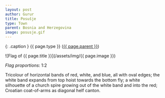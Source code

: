 ```yaml
---
layout: post
author: Gurur
title: Posušje
type: Town
parent: Bosnia and Herzegovina
image: posusje.gif
---
```

{: .caption }
{{ page.type }} ([{{ page.parent }}](/2019/03/30/bosnia-and-herzegovina.html))

![Flag of {{ page.title }}](/assets/img/{{ page.image }})

*Flag proportions*: 1:2

Tricolour of horizontal bands of red, white, and blue, all with oval edges; the white band expands from top hoist towards the bottom fly; a white silhouette of a church spire growing out of the white band and into the red; Croatian coat-of-arms as diagonal helf canton.